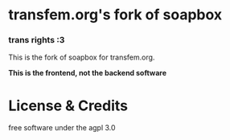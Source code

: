 # transfem.org's fork of soapbox
### trans rights :3

This is the fork of soapbox for transfem.org.

**This is the frontend, not the backend software**

# License & Credits

free software under the agpl 3.0
